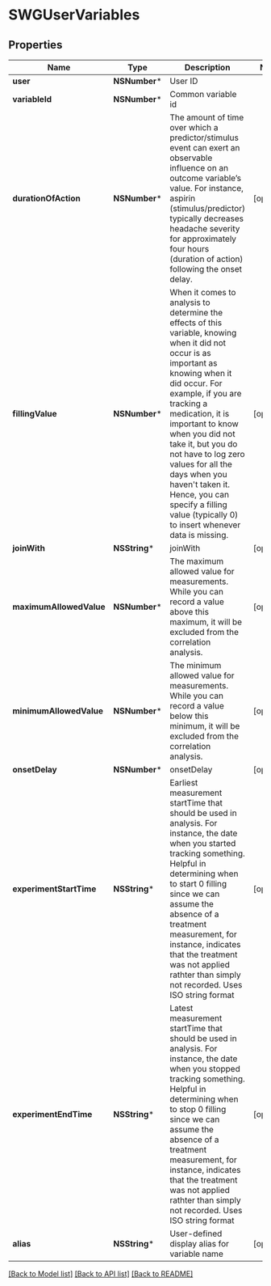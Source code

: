 # SWGUserVariables

## Properties
Name | Type | Description | Notes
------------ | ------------- | ------------- | -------------
**user** | **NSNumber*** | User ID | 
**variableId** | **NSNumber*** | Common variable id | 
**durationOfAction** | **NSNumber*** | The amount of time over which a predictor/stimulus event can exert an observable influence on an outcome variable’s value. For instance, aspirin (stimulus/predictor) typically decreases headache severity for approximately four hours (duration of action) following the onset delay. | [optional] 
**fillingValue** | **NSNumber*** | When it comes to analysis to determine the effects of this variable, knowing when it did not occur is as important as knowing when it did occur. For example, if you are tracking a medication, it is important to know when you did not take it, but you do not have to log zero values for all the days when you haven&#39;t taken it. Hence, you can specify a filling value (typically 0) to insert whenever data is missing. | [optional] 
**joinWith** | **NSString*** | joinWith | [optional] 
**maximumAllowedValue** | **NSNumber*** | The maximum allowed value for measurements. While you can record a value above this maximum, it will be excluded from the correlation analysis. | [optional] 
**minimumAllowedValue** | **NSNumber*** | The minimum allowed value for measurements. While you can record a value below this minimum, it will be excluded from the correlation analysis. | [optional] 
**onsetDelay** | **NSNumber*** | onsetDelay | [optional] 
**experimentStartTime** | **NSString*** | Earliest measurement startTime that should be used in analysis. For instance, the date when you started tracking something.  Helpful in determining when to start 0 filling since we can assume the absence of a treatment measurement, for instance, indicates that the treatment was not applied rathter than simply not recorded.  Uses ISO string format | [optional] 
**experimentEndTime** | **NSString*** | Latest measurement startTime that should be used in analysis. For instance, the date when you stopped tracking something.  Helpful in determining when to stop 0 filling since we can assume the absence of a treatment measurement, for instance, indicates that the treatment was not applied rathter than simply not recorded.   Uses ISO string format | [optional] 
**alias** | **NSString*** | User-defined display alias for variable name | [optional] 

[[Back to Model list]](../README.md#documentation-for-models) [[Back to API list]](../README.md#documentation-for-api-endpoints) [[Back to README]](../README.md)



